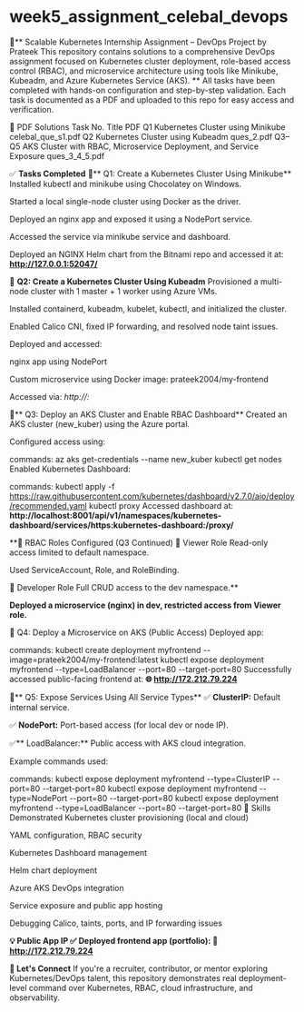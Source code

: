 # week5_assignment_celebal_devops
🧠** Scalable Kubernetes Internship Assignment – DevOps Project by Prateek
This repository contains solutions to a comprehensive DevOps assignment focused on Kubernetes cluster deployment, role-based access control (RBAC), and microservice architecture using tools like Minikube, Kubeadm, and Azure Kubernetes Service (AKS).
**
All tasks have been completed with hands-on configuration and step-by-step validation. Each task is documented as a PDF and uploaded to this repo for easy access and verification.

📂 PDF Solutions
Task No.	Title	PDF
Q1	Kubernetes Cluster using Minikube	celebal_que_s1.pdf
Q2	Kubernetes Cluster using Kubeadm	ques_2.pdf
Q3–Q5	AKS Cluster with RBAC, Microservice Deployment, and Service Exposure	ques_3_4_5.pdf

✅ **Tasks Completed**
🔹** Q1: Create a Kubernetes Cluster Using Minikube**
Installed kubectl and minikube using Chocolatey on Windows.

Started a local single-node cluster using Docker as the driver.

Deployed an nginx app and exposed it using a NodePort service.

Accessed the service via minikube service and dashboard.

Deployed an NGINX Helm chart from the Bitnami repo and accessed it at:
**http://127.0.0.1:52047/**

🔹 **Q2: Create a Kubernetes Cluster Using Kubeadm**
Provisioned a multi-node cluster with 1 master + 1 worker using Azure VMs.

Installed containerd, kubeadm, kubelet, kubectl, and initialized the cluster.

Enabled Calico CNI, fixed IP forwarding, and resolved node taint issues.

Deployed and accessed:

nginx app using NodePort

Custom microservice using Docker image: prateek2004/my-frontend

Accessed via:
*http://<your-node-ip>:<node-port>*

🔹** Q3: Deploy an AKS Cluster and Enable RBAC Dashboard**
Created an AKS cluster (new_kuber) using the Azure portal.

Configured access using:

commands: 
az aks get-credentials --name new_kuber
kubectl get nodes
Enabled Kubernetes Dashboard:

commands:
kubectl apply -f https://raw.githubusercontent.com/kubernetes/dashboard/v2.7.0/aio/deploy/recommended.yaml
kubectl proxy
Accessed dashboard at:
**http://localhost:8001/api/v1/namespaces/kubernetes-dashboard/services/https:kubernetes-dashboard:/proxy/**

**🔐 RBAC Roles Configured (Q3 Continued)
📄 Viewer Role
Read-only access limited to default namespace.

Used ServiceAccount, Role, and RoleBinding.

📄 Developer Role
Full CRUD access to the dev namespace.**

**Deployed a microservice (nginx) in dev, restricted access from Viewer role.**

🔹 Q4: Deploy a Microservice on AKS (Public Access)
Deployed app:

commands:
kubectl create deployment myfrontend --image=prateek2004/my-frontend:latest
kubectl expose deployment myfrontend --type=LoadBalancer --port=80 --target-port=80
Successfully accessed public-facing frontend at:
**🌐 http://172.212.79.224**

🔹** Q5: Expose Services Using All Service Types**
✅ **ClusterIP:** Default internal service.

✅ **NodePort:** Port-based access (for local dev or node IP).

✅** LoadBalancer:** Public access with AKS cloud integration.

Example commands used:

commands:
kubectl expose deployment myfrontend --type=ClusterIP --port=80 --target-port=80
kubectl expose deployment myfrontend --type=NodePort --port=80 --target-port=80
kubectl expose deployment myfrontend --type=LoadBalancer --port=80 --target-port=80
🧾 Skills Demonstrated
Kubernetes cluster provisioning (local and cloud)

YAML configuration, RBAC security

Kubernetes Dashboard management

Helm chart deployment

Azure AKS DevOps integration

Service exposure and public app hosting

Debugging Calico, taints, ports, and IP forwarding issues

**💡 Public App IP
✅ Deployed frontend app (portfolio):
🔗 http://172.212.79.224**

**🤝 Let's Connect**
If you're a recruiter, contributor, or mentor exploring Kubernetes/DevOps talent, this repository demonstrates real deployment-level command over Kubernetes, RBAC, cloud infrastructure, and observability.
